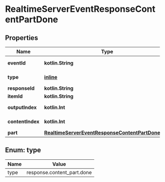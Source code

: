 
# RealtimeServerEventResponseContentPartDone

## Properties
| Name | Type | Description | Notes |
| ------------ | ------------- | ------------- | ------------- |
| **eventId** | **kotlin.String** | The unique ID of the server event. |  |
| **type** | [**inline**](#Type) | The event type, must be &#x60;response.content_part.done&#x60;. |  |
| **responseId** | **kotlin.String** | The ID of the response. |  |
| **itemId** | **kotlin.String** | The ID of the item. |  |
| **outputIndex** | **kotlin.Int** | The index of the output item in the response. |  |
| **contentIndex** | **kotlin.Int** | The index of the content part in the item&#39;s content array. |  |
| **part** | [**RealtimeServerEventResponseContentPartDonePart**](RealtimeServerEventResponseContentPartDonePart.md) |  |  |


<a id="Type"></a>
## Enum: type
| Name | Value |
| ---- | ----- |
| type | response.content_part.done |




